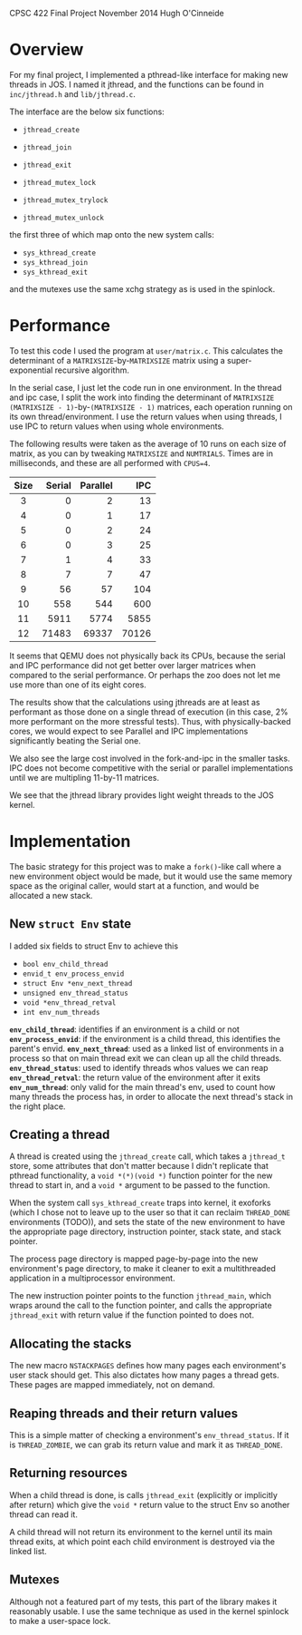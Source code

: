 CPSC 422 Final Project
November 2014
Hugh O'Cinneide

# Overview

For my final project, I implemented a pthread-like interface for making new
threads in JOS. I named it jthread, and the functions can be found in
`inc/jthread.h` and `lib/jthread.c`.

The interface are the below six functions:

* `jthread_create`
* `jthread_join`
* `jthread_exit`

* `jthread_mutex_lock`
* `jthread_mutex_trylock`
* `jthread_mutex_unlock`

the first three of which map onto the new system calls:

* `sys_kthread_create`
* `sys_kthread_join`
* `sys_kthread_exit`

and the mutexes use the same xchg strategy as is used in the spinlock.

# Performance

To test this code I used the program at `user/matrix.c`. This calculates the
determinant of a `MATRIXSIZE`-by-`MATRIXSIZE` matrix using a super-exponential
recursive algorithm.

In the serial case, I just let the code run in one environment.
In the thread and ipc case, I split the work into finding the determinant of 
`MATRIXSIZE` `(MATRIXSIZE - 1)`-by-`(MATRIXSIZE - 1)` matrices, each operation
running on its own thread/environment. I use the return values when using
threads, I use IPC to return values when using whole environments.

The following results were taken as the average of 10 runs on each size of
matrix, as you can by tweaking `MATRIXSIZE` and `NUMTRIALS`. Times are in
milliseconds, and these are all performed with `CPUS=4`.

| Size | Serial | Parallel |  IPC |
|:----:|-------:|---------:|-----:|
|   3  |       0|         2|    13|
|   4  |       0|         1|    17|
|   5  |       0|         2|    24|
|   6  |       0|         3|    25|
|   7  |       1|         4|    33|
|   8  |       7|         7|    47|
|   9  |      56|        57|   104|
|  10  |     558|       544|   600|
|  11  |    5911|      5774|  5855|
|  12  |   71483|     69337| 70126|

It seems that QEMU does not physically back its CPUs, because the serial and IPC
performance did not get better over larger matrices when compared to the serial
performance. Or perhaps the zoo does not let me use more than one of its eight
cores.

The results show that the calculations using jthreads are at least as performant
as those done on a single thread of execution (in this case, 2% more performant
on the more stressful tests). Thus, with physically-backed cores, we would
expect to see Parallel and IPC implementations significantly beating the Serial
one.

We also see the large cost involved in the fork-and-ipc in the smaller tasks.
IPC does not become competitive with the serial or parallel implementations
until we are multipling 11-by-11 matrices.

We see that the jthread library provides light weight threads to the JOS kernel.

# Implementation

The basic strategy for this project was to make a `fork()`-like call where a new
environment object would be made, but it would use the same memory space as the
original caller, would start at a function, and would be allocated a new stack.

## New `struct Env` state

I added six fields to struct Env to achieve this

* `bool env_child_thread`
* `envid_t env_process_envid`
* `struct Env *env_next_thread`
* `unsigned env_thread_status`
* `void *env_thread_retval`
* `int env_num_threads`

**`env_child_thread`**: identifies if an environment is a child or not
**`env_process_envid`**: if the environment is a child thread, this identifies
the parent's envid.
**`env_next_thread`**: used as a linked list of environments in a process so
that on main thread exit we can clean up all the child threads.
**`env_thread_status`**: used to identify threads whos values we can reap
**`env_thread_retval`**: the return value of the environment after it exits
**`env_num_thread`**: only valid for the main thread's env, used to count how
many threads the process has, in order to allocate the next thread's stack in
the right place.

## Creating a thread

A thread is created using the `jthread_create` call, which takes a `jthread_t`
store, some attributes that don't matter because I didn't replicate that
pthread functionality, a `void *(*)(void *)` function pointer for the new thread
to start in, and a `void *` argument to be passed to the function.

When the system call `sys_kthread_create` traps into kernel, it exoforks
(which I chose not to leave up to the user so that it can reclaim `THREAD_DONE`
environments (TODO)), and sets the state of the new environment to have the
appropriate page directory, instruction pointer, stack state, and stack pointer.

The process page directory is mapped page-by-page into the new environment's
page directory, to make it cleaner to exit a multithreaded application in a 
multiprocessor environment.

The new instruction pointer points to the function `jthread_main`, which wraps
around the call to the function pointer, and calls the appropriate
`jthread_exit` with return value if the function pointed to does not.

## Allocating the stacks

The new macro `NSTACKPAGES` defines how many pages each environment's user stack
should get. This also dictates how many pages a thread gets. These pages are
mapped immediately, not on demand.

## Reaping threads and their return values

This is a simple matter of checking a environment's `env_thread_status`. If it
is `THREAD_ZOMBIE`, we can grab its return value and mark it as `THREAD_DONE`.

## Returning resources

When a child thread is done, is calls `jthread_exit` (explicitly or implicitly
after return) which give the `void *` return value to the struct Env so another
thread can read it.

A child thread will not return its environment to the kernel until its main
thread exits, at which point each child environment is destroyed via the linked
list.

## Mutexes

Although not a featured part of my tests, this part of the library makes it
reasonably usable. I use the same technique as used in the kernel spinlock to
make a user-space lock.
